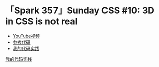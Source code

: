 # 「Spark 357」Sunday CSS #10: 3D in CSS is not real

- [YouTube视频](https://www.youtube.com/watch?v=doKbDTWsMtw)
- [参考代码](https://codepen.io/miocene/pen/rNoyLyO)
- [我的代码实践](https://shuyang532.github.io/timeline_2023/demo/3D_in_CSS_is_not_real.html)

[我的代码实践](https://shuyang532.github.io/timeline_2023/demo/3D_in_CSS_is_not_real.html ':include width=100% height=400px')
